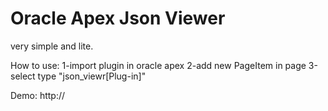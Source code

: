 # Oracle Apex Json Viewer

very simple and lite.

How to use:
1-import plugin in oracle apex
2-add new PageItem in page
3-select type "json_viewr[Plug-in]"

Demo:
http://
